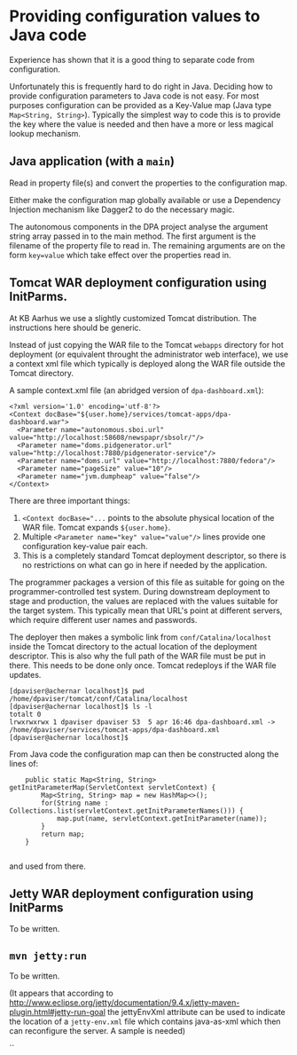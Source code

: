 Providing configuration values to Java code
===

Experience has shown that it is a good thing to separate code from
configuration.  

Unfortunately this is frequently hard to do right in Java.
Deciding how to 
provide configuration parameters to Java code is not easy.  For most purposes
configuration can be provided as a Key-Value map (Java type `Map<String, String>`).
Typically the simplest way to code this is to provide the key where the
value is needed and then have a more or less magical lookup mechanism.

Java application (with a `main`)
--

Read in property file(s) and convert the properties to the configuration map.

Either make the configuration map globally available or use a Dependency Injection mechanism 
like Dagger2 to do the necessary magic.  

The autonomous components in the DPA project analyse the argument string array passed in
to the main method.  The first argument is the filename of the property file to read in.  The
remaining arguments are on the form `key=value` which take effect over the properties read in.



Tomcat WAR deployment configuration using InitParms.
-- 

At KB Aarhus we use a slightly customized Tomcat distribution.  The instructions here
should be generic.


Instead of just copying the WAR file to the Tomcat `webapps` directory for hot deployment
(or equivalent throught the administrator web interface), we use a context xml file which typically
is deployed along the WAR file outside the Tomcat directory.  

A sample context.xml file (an abridged version of `dpa-dashboard.xml`): 

```
<?xml version='1.0' encoding='utf-8'?>
<Context docBase="${user.home}/services/tomcat-apps/dpa-dashboard.war">
  <Parameter name="autonomous.sboi.url" value="http://localhost:58608/newspapr/sbsolr/"/>
  <Parameter name="doms.pidgenerator.url" value="http://localhost:7880/pidgenerator-service"/>
  <Parameter name="doms.url" value="http://localhost:7880/fedora"/>
  <Parameter name="pageSize" value="10"/>
  <Parameter name="jvm.dumpheap" value="false"/>
</Context>
```

There are three important things:

1. `<Context docBase="...` points to the absolute physical location of the WAR file.  Tomcat expands `${user.home}`.  
2. Multiple `<Parameter name="key" value="value"/>` lines provide one configuration key-value pair each.
3.  This is a completely standard Tomcat deployment descriptor, so there is no restrictions on what can go in here if needed by the application.
 

The programmer packages a version of this file as suitable for going on the programmer-controlled test system.  During
downstream deployment to stage and production, the values are replaced with the values
suitable for the target system.  This typically mean that URL's point at different servers, which
require different user names and passwords.  

 
The deployer then makes a symbolic link from `conf/Catalina/localhost` inside the Tomcat directory
to the actual location of the deployment descriptor.  This is also why the full path of
the WAR file must be put in there.  This needs to be done only once.  Tomcat redeploys if the WAR
file updates.


```
[dpaviser@achernar localhost]$ pwd
/home/dpaviser/tomcat/conf/Catalina/localhost
[dpaviser@achernar localhost]$ ls -l
totalt 0
lrwxrwxrwx 1 dpaviser dpaviser 53  5 apr 16:46 dpa-dashboard.xml -> /home/dpaviser/services/tomcat-apps/dpa-dashboard.xml
[dpaviser@achernar localhost]$ 

```

From Java code the configuration map can then be constructed along the lines of:

```
    public static Map<String, String> getInitParameterMap(ServletContext servletContext) {
        Map<String, String> map = new HashMap<>();
        for(String name : Collections.list(servletContext.getInitParameterNames())) {
            map.put(name, servletContext.getInitParameter(name));
        }
        return map;
    }
    
```

and used from there.

Jetty WAR deployment configuration using InitParms
---

To be written.


`mvn jetty:run`
---

To be written.

(It appears that according to http://www.eclipse.org/jetty/documentation/9.4.x/jetty-maven-plugin.html#jetty-run-goal the jettyEnvXml attribute
can be used to indicate the location of a `jetty-env.xml` file which contains java-as-xml which
then can reconfigure the server.  A sample is needed)

``

